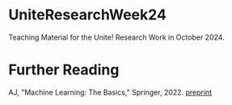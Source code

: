 # UniteResearchWeek24
Teaching Material for the Unite! Research Work in October 2024. 

# Further Reading 
AJ, "Machine Learning: The Basics," Springer, 2022. [preprint](mlbook.cs.aalto.fi) 

